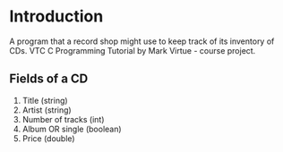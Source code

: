 # Introduction #

A program that a record shop might use to keep track of its inventory of CDs.
VTC C Programming Tutorial by Mark Virtue - course project.

## Fields of a CD ##

1. Title (string)
2. Artist (string)
3. Number of tracks (int)
4. Album OR single (boolean)
5. Price (double)
